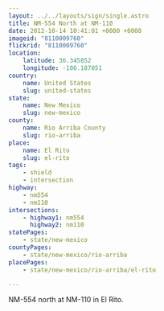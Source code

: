 ```yaml
---
layout: ../../layouts/sign/single.astro
title: NM-554 North at NM-110
date: 2012-10-14 10:41:01 +0000 +0000
imageid: "8110009760"
flickrid: "8110009760"
location:
    latitude: 36.345852
    longitude: -106.187051
country:
    name: United States
    slug: united-states
state:
    name: New Mexico
    slug: new-mexico
county:
    name: Rio Arriba County
    slug: rio-arriba
place:
    name: El Rito
    slug: el-rito
tags:
    - shield
    - intersection
highway:
    - nm554
    - nm110
intersections:
    - highway1: nm554
      highway2: nm110
statePages:
    - state/new-mexico
countyPages:
    - state/new-mexico/rio-arriba
placePages:
    - state/new-mexico/rio-arriba/el-rito

---
```

NM-554 north at NM-110 in El Rito.